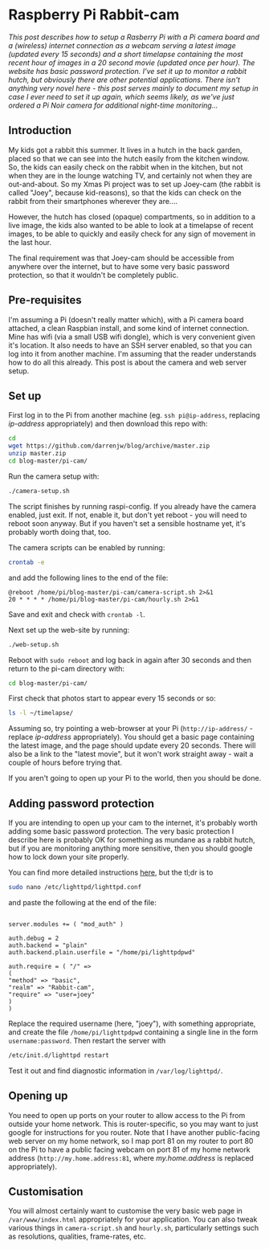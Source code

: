 # Raspberry Pi Rabbit-cam

*This post describes how to setup a Rasberry Pi with a Pi camera board and a (wireless) internet connection as a webcam serving a latest image (updated every 15 seconds) and a short timelapse containing the most recent hour of images in a 20 second movie (updated once per hour). The website has basic password protection. I've set it up to monitor a rabbit hutch, but obviously there are other potential applications. There isn't anything very novel here - this post serves mainly to document my setup in case I ever need to set it up again, which seems likely, as we've just ordered a Pi Noir camera for additional night-time monitoring...*

## Introduction

My kids got a rabbit this summer. It lives in a hutch in the back garden, placed so that we can see into the hutch easily from the kitchen window. So, the kids can easily check on the rabbit when in the kitchen, but not when they are in the lounge watching TV, and certainly not when they are out-and-about. So my Xmas Pi project was to set up Joey-cam (the rabbit is called "Joey", because kid-reasons), so that the kids can check on the rabbit from their smartphones wherever they are....

However, the hutch has closed (opaque) compartments, so in addition to a live image, the kids also wanted to be able to look at a timelapse of recent images, to be able to quickly and easily check for any sign of movement in the last hour.

The final requirement was that Joey-cam should be accessible from anywhere over the internet, but to have some very basic password protection, so that it wouldn't be completely public.

## Pre-requisites

I'm assuming a Pi (doesn't really matter which), with a Pi camera board attached, a clean Raspbian install, and some kind of internet connection. Mine has wifi (via a small USB wifi dongle), which is very convenient given it's location. It also needs to have an SSH server enabled, so that you can log into it from another machine. I'm assuming that the reader understands how to do all this already. This post is about the camera and web server setup.

## Set up

First log in to the Pi from another machine (eg. `ssh pi@ip-address`, replacing *ip-address* appropriately) and then download this repo with:
```bash
cd
wget https://github.com/darrenjw/blog/archive/master.zip
unzip master.zip
cd blog-master/pi-cam/
```
Run the camera setup with:
```bash
./camera-setup.sh
```
The script finishes by running raspi-config. If you already have the camera enabled, just exit. If not, enable it, but don't yet reboot - you will need to reboot soon anyway. But if you haven't set a sensible hostname yet, it's probably worth doing that, too.

The camera scripts can be enabled by running:
```bash
crontab -e
```
and add the following lines to the end of the file:
```
@reboot /home/pi/blog-master/pi-cam/camera-script.sh 2>&1
20 * * * * /home/pi/blog-master/pi-cam/hourly.sh 2>&1
```
Save and exit and check with `crontab -l`.

Next set up the web-site by running:
```bash
./web-setup.sh
```

Reboot with `sudo reboot` and log back in again after 30 seconds and then return to the pi-cam directory with:
```bash
cd blog-master/pi-cam/
```
First check that photos start to appear every 15 seconds or so:
```bash
ls -l ~/timelapse/
```
Assuming so, try pointing a web-browser at your Pi (`http://ip-address/` - replace *ip-address* appropriately). You should get a basic page containing the latest image, and the page should update every 20 seconds. There will also be a link to the "latest movie", but it won't work straight away - wait a couple of hours before trying that.

If you aren't going to open up your Pi to the world, then you should be done.

## Adding password protection

If you are intending to open up your cam to the internet, it's probably worth adding some basic password protection. The very basic protection I describe here is probably OK for something as mundane as a rabbit hutch, but if you are monitoring anything more sensitive, then you should google how to lock down your site properly.

You can find more detailed instructions [here](https://www.cyberciti.biz/tips/lighttpd-setup-a-password-protected-directory-directories.html), but the tl;dr is to
```bash
sudo nano /etc/lighttpd/lighttpd.conf
```
and paste the following at the end of the file:
```

server.modules += ( "mod_auth" )

auth.debug = 2
auth.backend = "plain"
auth.backend.plain.userfile = "/home/pi/lighttpdpwd"

auth.require = ( "/" =>
(
"method" => "basic",
"realm" => "Rabbit-cam",
"require" => "user=joey"
)
)
```
Replace the required username (here, "joey"), with something appropriate, and create the file `/home/pi/lighttpdpwd` containing a single line in the form `username:password`. Then restart the server with
```bash
/etc/init.d/lighttpd restart
```
Test it out and find diagnostic information in `/var/log/lighttpd/`.


## Opening up

You need to open up ports on your router to allow access to the Pi from outside your home network. This is router-specific, so you may want to just google for instructions for you router. Note that I have another public-facing web server on my home network, so I map port 81 on my router to port 80 on the Pi to have a public facing webcam on port 81 of my home network address (`http://my.home.address:81`, where *my.home.address* is replaced appropriately).

## Customisation

You will almost certainly want to customise the very basic web page in `/var/www/index.html` appropriately for your application. You can also tweak various things in `camera-script.sh` and `hourly.sh`, particularly settings such as resolutions, qualities, frame-rates, etc.



